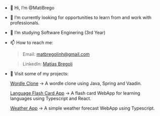 - 👋 Hi, I’m @MatiBrego
- 👀 I’m currently looking for opportunities to learn from and work with professionals.
- 🌱 I’m studying Software Enginering (3rd Year)
- 📫 How to reach me:

  > Email: matbregolinh@gmail.com 

  > LinkedIn: [Matías Bregoli](https://www.linkedin.com/in/mat%C3%ADas-bregoli-a8b19a217)
            
- 💼 Visit some of my projects:

  [Wordle Clone](https://github.com/MatiBrego/wordle-clone-java) -> A wordle clone using Java, Spring and Vaadin.

  [Language Flash Card App](https://github.com/MatiBrego/flashcardapp) -> A flash card WebApp for learning languages using Typescript and React.

  [Weather App](https://github.com/MatiBrego/weatherapp) -> A simple weather forecast WebApp using Typescript.
        

<!---
MatiBrego/MatiBrego is a ✨ special ✨ repository because its `README.md` (this file) appears on your GitHub profile.
You can click the Preview link to take a look at your changes.
--->
